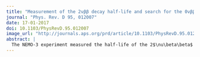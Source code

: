 ```yaml
---
title: "Measurement of the 2νββ decay half-life and search for the 0νββ decay of 116Cd with the NEMO-3 detector"
journal: "Phys. Rev. D 95, 012007"
date: 17-01-2017
doi: 10.1103/PhysRevD.95.012007
image_url: "http://journals.aps.org/prd/article/10.1103/PhysRevD.95.012007/figures/8/medium"
abstract: |
  The NEMO-3 experiment measured the half-life of the 2$\nu\beta\beta$ decay and searched for the 0$\nu\beta\beta$ decay of $^{116}$Cd. Using 410 g of $^{116}$Cd installed in the detector with an exposure of 5.26 y, (4968$\pm$74) events corresponding to the 2$\nu\beta\beta$ decay of $^{116}$Cd to the ground state of $^{116}$Sn have been observed with a signal to background ratio of about 12. The half-life of the 2$\nu\beta\beta$ decay has been measured to be $T^{2\nu}_{1/2} = \left[2.74 \pm 0.04(\textrm{stat}) \pm0.18 (\textrm{syst})\right]\times 10^{19}$ y. No events have been observed above the expected background while searching for 0$\nu\beta\beta$ decay. The corresponding limit on the half-life is determined to be $T_{1/2}^{0\nu}\geq 1.0\times 10^{23}$ y at the 90 C.L. which corresponds to an upper limit on the effective Majorana neutrino mass of $\left < m_\nu \right > \leq 1.4-2.5$ eV depending on the nuclear matrix elements considered. Limits on other mechanisms generating 0$\nu\beta\beta$ decay such as the exchange of R-parity violating supersymmetric particles, right-handed currents and majoron emission are also obtained.
---
```

